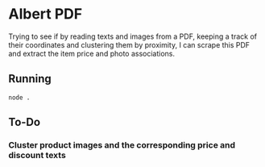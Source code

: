 # Albert PDF

Trying to see if by reading texts and images from a PDF, keeping a track of
their coordinates and clustering them by proximity, I can scrape this PDF and
extract the item price and photo associations.

## Running

`node .`

## To-Do

### Cluster product images and the corresponding price and discount texts
